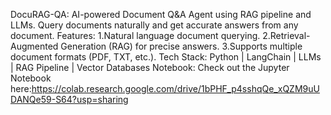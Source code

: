 DocuRAG-QA:
AI-powered Document Q&A Agent using RAG pipeline and LLMs. Query documents naturally and get accurate answers from any document.
Features:
1.Natural language document querying.
2.Retrieval-Augmented Generation (RAG) for precise answers.
3.Supports multiple document formats (PDF, TXT, etc.).
Tech Stack:
Python | LangChain | LLMs | RAG Pipeline | Vector Databases
Notebook:
Check out the Jupyter Notebook here:https://colab.research.google.com/drive/1bPHF_p4sshqQe_xQZM9uUDANQe59-S64?usp=sharing
